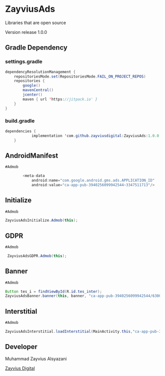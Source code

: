 # ZayviusAds
Libraries that are open source

Version release 1.0.0

## Gradle Dependency

### settings.gradle
```java
dependencyResolutionManagement {
    repositoriesMode.set(RepositoriesMode.FAIL_ON_PROJECT_REPOS)
    repositories {
        google()
        mavenCentral()
        jcenter()
        maven { url 'https://jitpack.io' }
    }
}
```

### build.gradle
```java
dependencies {
	        implementation 'com.github.zayviusdigital:ZayviusAds:1.0.0'
	}
```
## AndroidManifest

```java
#Admob

        <meta-data
            android:name="com.google.android.gms.ads.APPLICATION_ID"
            android:value="ca-app-pub-3940256099942544~3347511713"/>
```
## Initialize

```java
#Admob

ZayviusAdsInitialize.Admob(this);
```
## GDPR

```java
#Admob

 ZayviusAdsGDPR.Admob(this);
```
## Banner

```java
#Admob

Button tes_i = findViewById(R.id.tes_inter);
ZayviusAdsBanner.banner(this, banner, "ca-app-pub-3940256099942544/6300978111");
```

## Interstitial

```java
#Admob

ZayviusAdsInterstitial.loadInterstitial(MainActivity.this,"ca-app-pub-3940256099942544/1033173712",interval);
```


## Developer
Muhammad Zayvius Alsyazani

[Zayvius Digital](https://zayviusdigital.com/)
